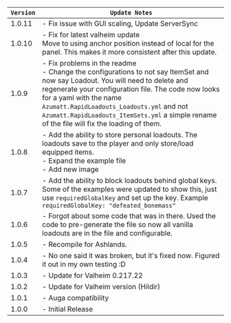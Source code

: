 | `Version` | `Update Notes`                                                                                                                                                                                                                                                                                                                                                |
|-----------|---------------------------------------------------------------------------------------------------------------------------------------------------------------------------------------------------------------------------------------------------------------------------------------------------------------------------------------------------------------|
| 1.0.11    | - Fix issue with GUI scaling, Update ServerSync                                                                                                                                                                                                                                                                                                               |
| 1.0.10    | - Fix for latest valheim update<br/> Move to using anchor position instead of local for the panel. This makes it more consistent after this update.                                                                                                                                                                                                           |
| 1.0.9     | - Fix problems in the readme<br/> - Change the configurations to not say ItemSet and now say Loadout. You will need to delete and regenerate your configuration file. The code now looks for a yaml with the name `Azumatt.RapidLoadouts_Loadouts.yml` and not `Azumatt.RapidLoadouts_ItemSets.yml` a simple rename of the file will fix the loading of them. |
| 1.0.8     | - Add the ability to store personal loadouts. The loadouts save to the player and only store/load equipped items.  <br/>- Expand the example file <br/> - Add new image                                                                                                                                                                                       |
| 1.0.7     | - Add the ability to block loadouts behind global keys. Some of the examples were updated to show this, just use `requiredGlobalKey` and set up the key. Example `requiredGlobalKey: "defeated_bonemass"`                                                                                                                                                     |
| 1.0.6     | - Forgot about some code that was in there. Used the code to pre-generate the file so now all vanilla loadouts are in the file and configurable.                                                                                                                                                                                                              |
| 1.0.5     | - Recompile for Ashlands.                                                                                                                                                                                                                                                                                                                                     |
| 1.0.4     | - No one said it was broken, but it's fixed now. Figured it out in my own testing :D                                                                                                                                                                                                                                                                          |
| 1.0.3     | - Update for Valheim 0.217.22                                                                                                                                                                                                                                                                                                                                 |
| 1.0.2     | - Update for Valheim version (Hildir)                                                                                                                                                                                                                                                                                                                         |
| 1.0.1     | - Auga compatibility                                                                                                                                                                                                                                                                                                                                          |
| 1.0.0     | - Initial Release                                                                                                                                                                                                                                                                                                                                             |